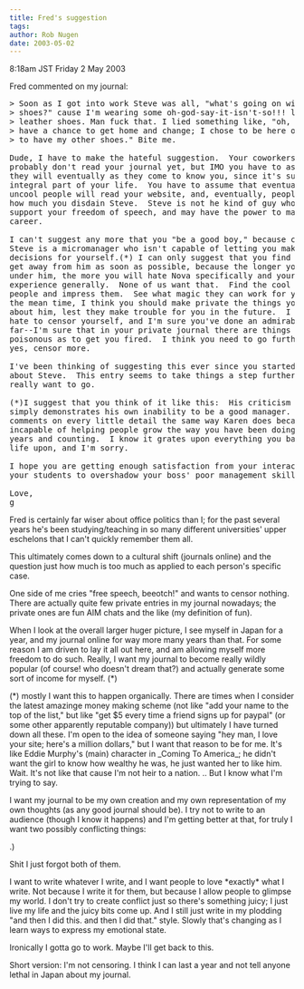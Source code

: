 ```yaml
---
title: Fred's suggestion
tags: 
author: Rob Nugen
date: 2003-05-02
---
```


<p class=date>8:18am JST Friday 2 May 2003</p>

<p>Fred commented on my journal:</p>

<pre>
> Soon as I got into work Steve was all, "what's going on with your
> shoes?" cause I'm wearing some oh-god-say-it-isn't-so!!! light brown
> leather shoes. Man fuck that. I lied something like, "oh, I didn't
> have a chance to get home and change; I chose to be here on time than
> to have my other shoes." Bite me.

Dude, I have to make the hateful suggestion.  Your coworkers at Nova
probably don't read your journal yet, but IMO you have to assume that
they will eventually as they come to know you, since it's such an
integral part of your life.  You have to assume that eventually,
uncool people will read your website, and, eventually, people will see
how much you disdain Steve.  Steve is not he kind of guy who will
support your freedom of speech, and may have the power to mangle your
career.  

I can't suggest any more that you "be a good boy," because clearly
Steve is a micromanager who isn't capable of letting you make
decisions for yourself.(*) I can only suggest that you find a way to
get away from him as soon as possible, because the longer you work
under him, the more you will hate Nova specifically and your Japan
experience generally.  None of us want that.  Find the cool important
people and impress them.  See what magic they can work for you.  In
the mean time, I think you should make private the things you say
about him, lest they make trouble for you in the future.  I know you
hate to censor yourself, and I'm sure you've done an admirable job so
far--I'm sure that in your private journal there are things so
poisonous as to get you fired.  I think you need to go further and,
yes, censor more.

I've been thinking of suggesting this ever since you started talking
about Steve.  This entry seems to take things a step further than you
really want to go.  

(*)I suggest that you think of it like this:  His criticism of you
simply demonstrates his own inability to be a good manager.  He
comments on every little detail the same way Karen does because he is
incapable of helping people grow the way you have been doing for six
years and counting.  I know it grates upon everything you base your
life upon, and I'm sorry.  

I hope you are getting enough satisfaction from your interactions with
your students to overshadow your boss' poor management skills.  

Love,
g
</pre>

<p>Fred is certainly far wiser about office politics than I; for the
past several years he's been studying/teaching in so many different
universities' upper eschelons that I can't quickly remember them
all.</p>

<p>This ultimately comes down to a cultural shift (journals online)
and the question just how much is too much as applied to each person's
specific case.</p>

<p>One side of me cries "free speech, beeotch!" and wants to censor
nothing.  There are actually quite few private entries in my journal
nowadays; the private ones are fun AIM chats and the like (my
definition of fun).</p>

<p>When I look at the overall larger huger picture, I see myself in
Japan for a year, and my journal online for way more many years than
that.  For some reason I am driven to lay it all out here, and am
allowing myself more freedom to do such.  Really, I want my journal to
become really wildly popular (of course!  who doesn't dream that?) and
actually generate some sort of income for myself. (*)</p>

<p>(*) mostly I want this to happen organically.  There are times when
I consider the latest amazinge money making scheme (not like "add your
name to the top of the list," but like "get $5 every time a friend
signs up for paypal" (or some other apparently reputable company)) but
ultimately I have turned down all these.  I'm open to the idea of
someone saying "hey man, I love your site; here's a million dollars,"
but I want that reason to be for me.  It's like Eddie Murphy's (main)
character in _Coming To America_; he didn't want the girl to know how
wealthy he was, he just wanted her to like him.  Wait.  It's not like
that cause I'm not heir to a nation. ..  But I know what I'm trying to
say.</p>

<p>I want my journal to be my own creation and my own representation
of my own thoughts (as any good journal should be).  I try not to
write to an audience (though I know it happens) and I'm getting better
at that, for truly I want two possibly conflicting things:</p>

<p>.) </p>

<p>Shit I just forgot both of them.</p>

<p>I want to write whatever I write, and I want people to love
*exactly* what I write.  Not because I write it for them, but because
I allow people to glimpse my world.  I don't try to create conflict
just so there's something juicy; I just live my life and the juicy
bits come up.  And I still just write in my plodding "and then I did
this. and then I did that." style.  Slowly that's changing as I learn
ways to express my emotional state.</p>

<p>Ironically I gotta go to work.  Maybe I'll get back to this.</p>

<p>Short version:  I'm not censoring.  I think I can last a year and
not tell anyone lethal in Japan about my journal.</p>

